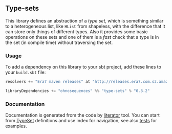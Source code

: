## Type-sets

This library defines an abstraction of a _type set_, which is something similar to a heterogeneous
list, like `HList` from shapeless, with the difference that it can store only things of different
types. Also it provides some basic operations on these sets and one of them is a _fast_ check that a
type is in the set (in compile time) without traversing the set.

### Usage

To add a dependency on this library to your sbt project, add these lines to your `build.sbt` file:

```scala
resolvers += "Era7 maven releases" at "http://releases.era7.com.s3.amazonaws.com"

libraryDependencies += "ohnosequences" %% "type-sets" % "0.3.2"
```

### Documentation

Documentation is generated from the code by [literator](https://github.com/laughedelic/literator) 
tool. You can start from [TypeSet](docs/src/main/scala/TypeSet.md) definitions and use index for 
navigation, see also [tests](docs/src/test/scala/TypeSetTests.md) for examples.

